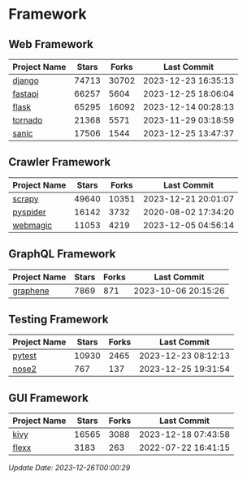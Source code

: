 # Framework

## Web Framework
| Project Name | Stars | Forks | Last Commit |
| ------------ | ----- | ----- | ----------- |
| [django](https://github.com/django/django) | 74713 | 30702 | 2023-12-23 16:35:13 |
| [fastapi](https://github.com/tiangolo/fastapi) | 66257 | 5604 | 2023-12-25 18:06:04 |
| [flask](https://github.com/pallets/flask) | 65295 | 16092 | 2023-12-14 00:28:13 |
| [tornado](https://github.com/tornadoweb/tornado) | 21368 | 5571 | 2023-11-29 03:18:59 |
| [sanic](https://github.com/sanic-org/sanic) | 17506 | 1544 | 2023-12-25 13:47:37 |

## Crawler Framework
| Project Name | Stars | Forks | Last Commit |
| ------------ | ----- | ----- | ----------- |
| [scrapy](https://github.com/scrapy/scrapy) | 49640 | 10351 | 2023-12-21 20:01:07 |
| [pyspider](https://github.com/binux/pyspider) | 16142 | 3732 | 2020-08-02 17:34:20 |
| [webmagic](https://github.com/code4craft/webmagic) | 11053 | 4219 | 2023-12-05 04:56:14 |

## GraphQL Framework
| Project Name | Stars | Forks | Last Commit |
| ------------ | ----- | ----- | ----------- |
| [graphene](https://github.com/graphql-python/graphene) | 7869 | 871 | 2023-10-06 20:15:26 |

## Testing Framework
| Project Name | Stars | Forks | Last Commit |
| ------------ | ----- | ----- | ----------- |
| [pytest](https://github.com/pytest-dev/pytest) | 10930 | 2465 | 2023-12-23 08:12:13 |
| [nose2](https://github.com/nose-devs/nose2) | 767 | 137 | 2023-12-25 19:31:54 |

## GUI Framework
| Project Name | Stars | Forks | Last Commit |
| ------------ | ----- | ----- | ----------- |
| [kivy](https://github.com/kivy/kivy) | 16565 | 3088 | 2023-12-18 07:43:58 |
| [flexx](https://github.com/flexxui/flexx) | 3183 | 263 | 2022-07-22 16:41:15 |

*Update Date: 2023-12-26T00:00:29*